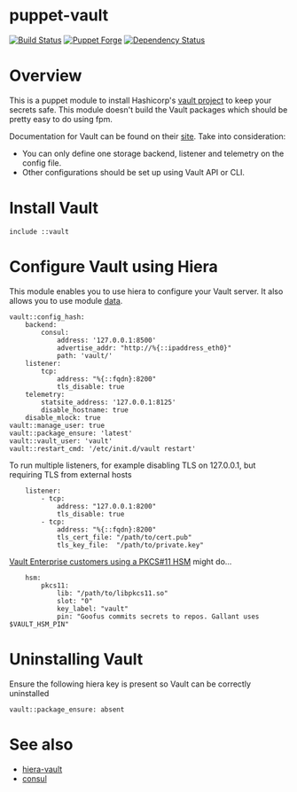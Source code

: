 # puppet-vault

[![Build Status](https://travis-ci.org/rhoml/puppet-vault.svg?branch=master)](https://travis-ci.org/rhoml/puppet-vault)
[![Puppet
Forge](http://img.shields.io/puppetforge/v/rhoml/vault.svg)](https://forge.puppetlabs.com/rhoml/vault)
[![Dependency Status](https://gemnasium.com/badges/github.com/rhoml/puppet-vault.svg)](https://gemnasium.com/github.com/rhoml/puppet-vault)

# Overview

This is a puppet module to install Hashicorp's [vault project](https://www.vaultproject.io) to keep your secrets safe. This module doesn't build the Vault packages which should be pretty easy to do using fpm.

Documentation for Vault can be found on their [site](https://www.vaultproject.io/docs/config/index.html). Take into consideration:
* You can only define one storage backend, listener and telemetry on the config file.
* Other configurations should be set up using Vault API or CLI.

# Install Vault

````
include ::vault
````

# Configure Vault using Hiera

This module enables you to use hiera to configure your Vault server. It also allows you to use module [data](https://github.com/rhoml/puppet-vault/blob/master/data/common.yaml).

````
vault::config_hash:
    backend:
        consul:
            address: '127.0.0.1:8500'
            advertise_addr: "http://%{::ipaddress_eth0}"
            path: 'vault/'
    listener:
        tcp:
            address: "%{::fqdn}:8200"
            tls_disable: true
    telemetry:
        statsite_address: '127.0.0.1:8125'
        disable_hostname: true
    disable_mlock: true
vault::manage_user: true
vault::package_ensure: 'latest'
vault::vault_user: 'vault'
vault::restart_cmd: '/etc/init.d/vault restart'
````

To run multiple listeners, for example disabling TLS on 127.0.0.1, but requiring TLS from external hosts
````
    listener:
        - tcp:
            address: "127.0.0.1:8200"
            tls_disable: true
        - tcp:
            address: "%{::fqdn}:8200"
            tls_cert_file: "/path/to/cert.pub"
            tls_key_file:  "/path/to/private.key"
````

[Vault Enterprise customers using a PKCS#11 HSM](https://atlas.hashicorp.com/help/vault/hsm/configuration) might do...
```
    hsm:
        pkcs11:
            lib: "/path/to/libpkcs11.so"
            slot: "0"
            key_label: "vault"
            pin: "Goofus commits secrets to repos. Gallant uses $VAULT_HSM_PIN"
```

# Uninstalling Vault

Ensure the following hiera key is present so Vault can be correctly uninstalled

```
vault::package_ensure: absent
```

# See also

* [hiera-vault](https://github.com/jsok/hiera-vault)
* [consul](https://github.com/solarkennedy/puppet-consul)
